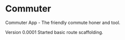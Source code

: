 Commuter
========

Commuter App - The friendly commute honer and tool.

Version 0.0001
Started basic route scaffolding.

